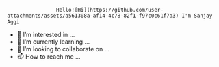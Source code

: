 
					Hello![Hi](https://github.com/user-attachments/assets/a561308a-af14-4c78-82f1-f97c0c61f7a3) I'm Sanjay Aggi
		 


- 👀 I’m interested in ...
- 🌱 I’m currently learning ...
- 💞️ I’m looking to collaborate on ...
- 📫 How to reach me ...

<!---
aggisanjay/aggisanjay is a ✨ special ✨ repository because its `README.md` (this file) appears on your GitHub profile.
You can click the Preview link to take a look at your changes.
--->
